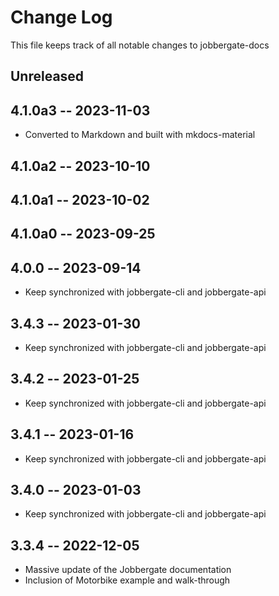 # Change Log

This file keeps track of all notable changes to jobbergate-docs


## Unreleased


## 4.1.0a3 -- 2023-11-03
- Converted to Markdown and built with mkdocs-material

## 4.1.0a2 -- 2023-10-10

## 4.1.0a1 -- 2023-10-02


## 4.1.0a0 -- 2023-09-25


## 4.0.0 -- 2023-09-14
- Keep synchronized with jobbergate-cli and jobbergate-api


## 3.4.3 -- 2023-01-30
- Keep synchronized with jobbergate-cli and jobbergate-api


## 3.4.2 -- 2023-01-25
- Keep synchronized with jobbergate-cli and jobbergate-api


## 3.4.1 -- 2023-01-16
- Keep synchronized with jobbergate-cli and jobbergate-api


## 3.4.0 -- 2023-01-03
- Keep synchronized with jobbergate-cli and jobbergate-api

## 3.3.4 -- 2022-12-05
- Massive update of the Jobbergate documentation
- Inclusion of Motorbike example and walk-through
